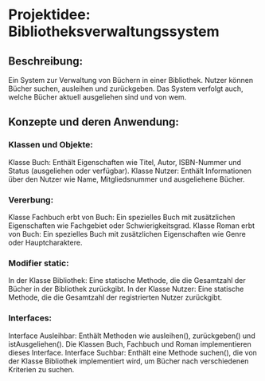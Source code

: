 # Projektidee: Bibliotheksverwaltungssystem

## Beschreibung:
Ein System zur Verwaltung von Büchern in einer Bibliothek. Nutzer können Bücher suchen, ausleihen und zurückgeben. Das System verfolgt auch, welche Bücher aktuell ausgeliehen sind und von wem.

## Konzepte und deren Anwendung:

### Klassen und Objekte:

Klasse Buch: Enthält Eigenschaften wie Titel, Autor, ISBN-Nummer und Status (ausgeliehen oder verfügbar).
Klasse Nutzer: Enthält Informationen über den Nutzer wie Name, Mitgliedsnummer und ausgeliehene Bücher.
### Vererbung:

Klasse Fachbuch erbt von Buch: Ein spezielles Buch mit zusätzlichen Eigenschaften wie Fachgebiet oder Schwierigkeitsgrad.
Klasse Roman erbt von Buch: Ein spezielles Buch mit zusätzlichen Eigenschaften wie Genre oder Hauptcharaktere.
### Modifier static:

In der Klasse Bibliothek: Eine statische Methode, die die Gesamtzahl der Bücher in der Bibliothek zurückgibt.
In der Klasse Nutzer: Eine statische Methode, die die Gesamtzahl der registrierten Nutzer zurückgibt.
### Interfaces:

Interface Ausleihbar: Enthält Methoden wie ausleihen(), zurückgeben() und istAusgeliehen(). Die Klassen Buch, Fachbuch und Roman implementieren dieses Interface.
Interface Suchbar: Enthält eine Methode suchen(), die von der Klasse Bibliothek implementiert wird, um Bücher nach verschiedenen Kriterien zu suchen.